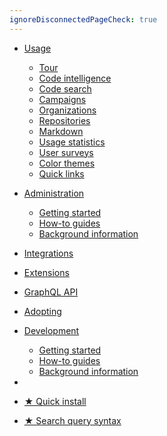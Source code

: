```yaml
---
ignoreDisconnectedPageCheck: true
---
```


<!--

This page is the sidebar on https://docs.sourcegraph.com.

Keep it as a single list with at most 2 levels. (Anything else may not render correctly.)

-->

- [Usage](user/index.md)
  - [Tour](user/tour.md)
  - [Code intelligence](user/code_intelligence/index.md)
  - [Code search](user/search/index.md)
  - [Campaigns](user/campaigns/index.md)
  - [Organizations](user/organizations/index.md)
  - [Repositories](user/repository/index.md)
  - [Markdown](user/markdown.md)
  - [Usage statistics](user/usage_statistics.md)
  - [User surveys](user/user_surveys.md)
  - [Color themes](user/themes.md)
  - [Quick links](user/quick_links.md)
- [Administration](admin/index.md)
  - [Getting started](admin/getting-started/index.md)
  - [How-to guides](admin/how-to/index.md)
  - [Background information](admin/background-information/index.md)
- [Integrations](integration/index.md)
- [Extensions](extensions/index.md)
- [GraphQL API](api/graphql/index.md)
- [Adopting](adopt/index.md)
- [Development](dev/index.md)
  - [Getting started](dev/getting-started/index.md)
  - [How-to guides](dev/how-to/index.md)
  - [Background information](dev/background-information/index.md)
- <br/>
- [★ Quick install](index.md#quickstart-guide)
- [★ Search query syntax](user/search/queries.md)


  <!-- - [Install](admin/install/index.md)
  - [Upgrade](admin/updates.md)
  - [Configuration](admin/config/index.md)
  - [Code hosts](admin/external_service/index.md)
  - [User authentication](admin/auth/index.md)
  - [Extension registry](admin/extensions/index.md)
  - [Observability](admin/observability/index.md)
  - [FAQ](admin/faq.md)
  - [Troubleshooting](admin/troubleshooting.md) -->
